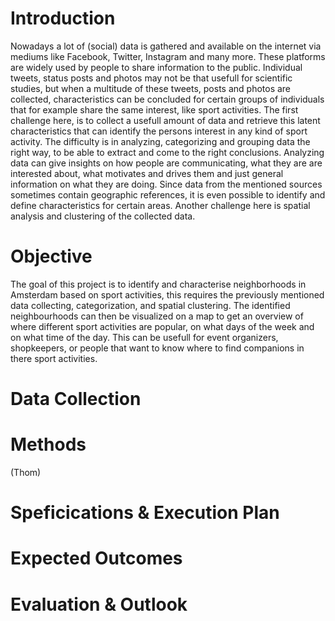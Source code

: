 # Introduction
Nowadays a lot of (social) data is gathered and available on the internet via mediums like Facebook, Twitter, Instagram and many more. These platforms are widely used by people to share information to the public. Individual tweets, status posts and photos may not be that usefull for scientific studies, but when a multitude of these tweets, posts and photos are collected, characteristics can be concluded for certain groups of individuals that for example share the same interest, like sport activities. The first challenge here, is to collect a usefull amount of data and retrieve this latent characteristics that can identify the persons interest in any kind of sport activity. The difficulty is in analyzing, categorizing and grouping data the right way, to be able to extract and come to the right conclusions. Analyzing data can give insights on how people are communicating, what they are are interested about, what motivates and drives them and just general information on what they are doing. 
Since data from the mentioned sources sometimes contain geographic references, it is even possible to identify and define characteristics for certain areas. Another challenge here is spatial analysis and clustering of the collected data.

# Objective
The goal of this project is to identify and characterise neighborhoods in Amsterdam based on sport activities, this requires the previously mentioned data collecting, categorization, and spatial clustering. The identified neighbourhoods can then be visualized on a map to get an overview of where different sport activities are popular, on what days of the week and on what time of the day. This can be usefull for event organizers, shopkeepers, or people that want to know where to find companions in there sport activities. 

# Data Collection

# Methods
(Thom)

# Speficications & Execution Plan

# Expected Outcomes

# Evaluation & Outlook
